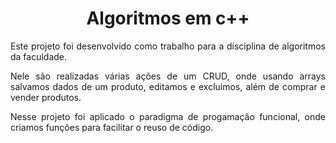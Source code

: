 <h1 align="center"> Algoritmos em c++ </h1>

<p align="justify">
    Este projeto foi desenvolvido como trabalho para a disciplina de algoritmos da faculdade.
</p>

<p align="justify">
    Nele são realizadas várias ações de um CRUD, onde usando arrays salvamos dados de um produto, editamos e excluimos, além de comprar e vender produtos.
</p>

<p align="justify">
    Nesse projeto foi aplicado o paradigma de progamação funcional, onde criamos funções para facilitar o reuso de código.
</p>
